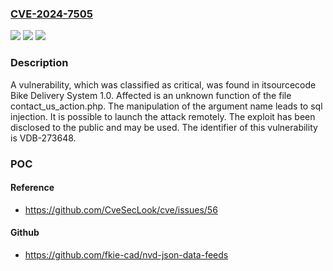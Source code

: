 ### [CVE-2024-7505](https://cve.mitre.org/cgi-bin/cvename.cgi?name=CVE-2024-7505)
![](https://img.shields.io/static/v1?label=Product&message=Bike%20Delivery%20System&color=blue)
![](https://img.shields.io/static/v1?label=Version&message=%3D%201.0%20&color=brighgreen)
![](https://img.shields.io/static/v1?label=Vulnerability&message=CWE-89%20SQL%20Injection&color=brighgreen)

### Description

A vulnerability, which was classified as critical, was found in itsourcecode Bike Delivery System 1.0. Affected is an unknown function of the file contact_us_action.php. The manipulation of the argument name leads to sql injection. It is possible to launch the attack remotely. The exploit has been disclosed to the public and may be used. The identifier of this vulnerability is VDB-273648.

### POC

#### Reference
- https://github.com/CveSecLook/cve/issues/56

#### Github
- https://github.com/fkie-cad/nvd-json-data-feeds

